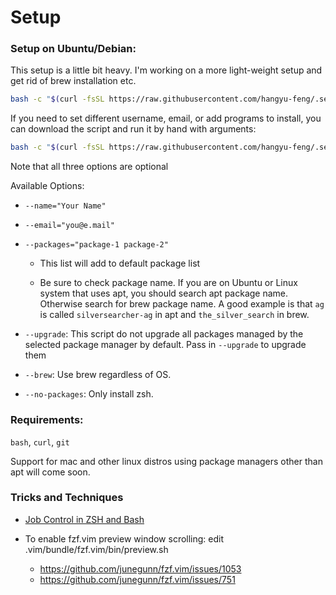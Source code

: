 # Setup

### Setup on Ubuntu/Debian:

  This setup is a little bit heavy. I'm working on a more light-weight setup and get rid of brew installation etc.

  ```sh
  bash -c "$(curl -fsSL https://raw.githubusercontent.com/hangyu-feng/.setup/master/setup.sh)"
  ```

  If you need to set different username, email, or add programs to install, you can download the script and run it by hand with arguments:
  ```sh
  bash -c "$(curl -fsSL https://raw.githubusercontent.com/hangyu-feng/.setup/master/setup.sh)" "" --flag1 --flag2
  ```

  Note that all three options are optional

  Available Options:

  - `--name="Your Name"`

  - `--email="you@e.mail"`

  - `--packages="package-1 package-2"`

    - This list will add to default package list

    - Be sure to check package name. If you are on Ubuntu or Linux system that uses apt, you should search apt package name. Otherwise search for brew package name. A good example is that `ag` is called `silversearcher-ag` in apt and `the_silver_search` in brew.

  - `--upgrade`: This script do not upgrade all packages managed by the selected package manager by default. Pass in `--upgrade` to upgrade them

  - `--brew`: Use brew regardless of OS.

  - `--no-packages`: Only install zsh.

### Requirements:
  `bash`, `curl`, `git`

  Support for mac and other linux distros using package managers other than apt will come soon.

### Tricks and Techniques

  - [Job Control in ZSH and Bash](https://gist.github.com/CMCDragonkai/6084a504b6a7fee270670fc8f5887eb4)

  - To enable fzf.vim preview window scrolling: edit .vim/bundle/fzf.vim/bin/preview.sh
    - https://github.com/junegunn/fzf.vim/issues/1053
    - https://github.com/junegunn/fzf.vim/issues/751

